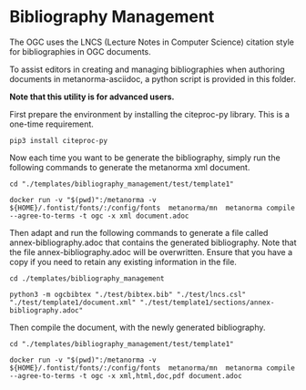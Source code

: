 # Bibliography Management

The OGC uses the LNCS (Lecture Notes in Computer Science) citation style for bibliographies in OGC documents.

To assist editors in creating and managing bibliographies when authoring documents in metanorma-asciidoc, a python script is provided in this folder.

**Note that this utility is for advanced users.**

First prepare the environment by installing the citeproc-py library. This is a one-time requirement.

`pip3 install citeproc-py`

Now each time you want to be generate the bibliography, simply run the following commands to generate the metanorma xml document.


`cd "./templates/bibliography_management/test/template1"`

`docker run -v "$(pwd)":/metanorma -v ${HOME}/.fontist/fonts/:/config/fonts  metanorma/mn  metanorma compile --agree-to-terms -t ogc -x xml document.adoc`

Then adapt and run the following commands to generate a file called  annex-bibliography.adoc that contains the generated bibliography. Note that the file annex-bibliography.adoc will be overwritten. Ensure that you have a copy if you need to retain any existing information in the file.

`cd ./templates/bibliography_management`

`python3 -m ogcbibtex "./test/bibtex.bib" "./test/lncs.csl" "./test/template1/document.xml" "./test/template1/sections/annex-bibliography.adoc"`

Then compile the document, with the newly generated bibliography.

`cd "./templates/bibliography_management/test/template1"`

`docker run -v "$(pwd)":/metanorma -v ${HOME}/.fontist/fonts/:/config/fonts  metanorma/mn  metanorma compile --agree-to-terms -t ogc -x xml,html,doc,pdf document.adoc`
